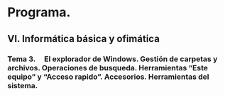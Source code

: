# Programa.
## **VI. Informática básica y ofimática**
### **Tema 3.**     El explorador de Windows. Gestión de carpetas y archivos. Operaciones de busqueda. Herramientas “Este equipo” y “Acceso rapido”. Accesorios. Herramientas del sistema.
